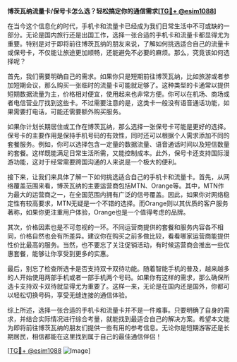 **博茨瓦纳流量卡/保号卡怎么选？轻松搞定你的通信需求[[TG💪+ @esim1088](https://t.me/s/esim1088)]**

在当今这个信息化的时代，手机卡和流量卡已经成为我们日常生活中不可或缺的一部分。无论是国内旅行还是出国工作，选择一张合适的手机卡和流量卡都显得尤为重要。特别是对于即将前往博茨瓦纳的朋友来说，了解如何挑选适合自己的流量卡或保号卡，不仅能让旅途更加顺畅，还能避免不必要的麻烦。那么，究竟该如何选择呢？

首先，我们需要明确自己的需求。如果你只是短期前往博茨瓦纳，比如旅游或者参加短期会议，那么购买一张临时的流量卡可能就足够了。这种类型的卡通常以提供短期数据流量为主，价格相对便宜，使用起来也非常方便。你可以在机场、商场或者电信营业厅找到这些卡。不过需要注意的是，这类卡一般没有语音通话功能，如果需要打电话，可能还需要额外购买服务。

如果你计划长期居住或工作在博茨瓦纳，那么选择一张保号卡可能是更好的选择。保号卡的主要作用是保持手机号码的有效性，同时还可以根据个人需求添加不同的套餐服务。例如，你可以选择包含一定量的数据流量、语音通话时间以及短信数量的套餐。这样既能满足日常生活所需，又能控制成本。此外，保号卡还支持国际漫游功能，这对于经常需要跨国沟通的人来说是一个极大的便利。

接下来，让我们来具体了解一下如何挑选适合自己的手机卡和流量卡。首先，从网络覆盖范围来看，博茨瓦纳的主要运营商包括MTN、Orange等。其中，MTN作为最大的运营商之一，在全国范围内拥有广泛的信号覆盖。因此，如果你对网络稳定性有较高要求，MTN无疑是一个不错的选择。而Orange则以其优质的客户服务著称，如果你更注重用户体验，Orange也是一个值得考虑的品牌。

其次，价格因素也是不可忽视的一环。不同运营商提供的套餐和服务内容各不相同，价格自然也会有所差异。建议你在购买之前多做比较，看看哪家运营商能提供性价比最高的服务。当然，也不要忘了关注促销活动，有时候运营商会推出一些优惠套餐，能够让你享受到更多的实惠。

最后，别忘了检查所选卡是否支持双卡双待功能。随着智能手机的普及，越来越多的人开始使用两部手机或者一部手机两个号码。如果你有这样的需求，那么确保所选卡支持双卡双待就显得尤为重要了。这样一来，无论是在国内还是国外，你都可以轻松切换号码，享受无缝连接的通信体验。

综上所述，选择一张合适的手机卡和流量卡并不是一件难事。只要明确了自身的需求，并结合实际情况进行综合考量，就能找到最适合自己的解决方案。希望本文能为即将前往博茨瓦纳的朋友们提供一些有用的参考信息。无论你是短期游客还是长期居民，相信都能在这里找到属于自己的最佳通信伴侣！

[[TG💪+ @esim1088](https://t.me/s/esim1088) ![Image](https://i.postimg.cc/4NQfJmqS/Snipaste-2025-05-13-00-14-12.png)]